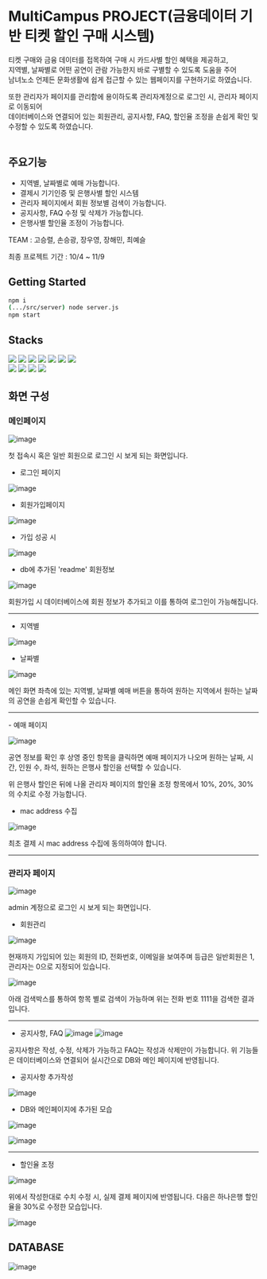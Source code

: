 # MultiCampus PROJECT(금융데이터 기반 티켓 할인 구매 시스템)

티켓 구매와 금융 데이터를 접목하여 구매 시 카드사별 할인 혜택을 제공하고,<br/>
지역별, 날짜별로 어떤 공연이 관람 가능한지 바로 구별할 수 있도록 도움을 주어<br/>
남녀노소 언제든 문화생활에 쉽게 접근할 수 있는 웹페이지를 구현하기로 하였습니다.<br/> 

또한 관리자가 페이지를 관리함에 용이하도록 관리자계정으로 로그인 시, 관리자 페이지로 이동되어<br/>
데이터베이스와 연결되어 있는 회원관리, 공지사항, FAQ, 할인율 조정을 손쉽게 확인 및 수정할 수 있도록 하였습니다.<br/><br/>

## 주요기능

- 지역별, 날짜별로 예매 가능합니다.
- 결제시 기기인증 및 은행사별 할인 시스템
- 관리자 페이지에서 회원 정보별 검색이 가능합니다.
- 공지사항, FAQ 수정 및 삭제가 가능합니다.
- 은행사별 할인율 조정이 가능합니다.

TEAM : 고승렬, 손승광, 장우영, 장해민, 최예슬

최종 프로젝트 기간 : 10/4 ~ 11/9

## Getting Started

```sh
npm i
(.../src/server) node server.js
npm start
```

## Stacks

<img src="https://img.shields.io/badge/github-181717?style=for-the-badge&logo=github&logoColor=white"> <img src="https://img.shields.io/badge/git-F05032?style=for-the-badge&logo=git&logoColor=white"> <img src="https://img.shields.io/badge/VISUAL STUDIO CODE-1572B6?style=for-the-badge&logo=visualstudio&logoColor=white"> <img src="https://img.shields.io/badge/html5-E34F26?style=for-the-badge&logo=html5&logoColor=white"> <img src="https://img.shields.io/badge/PostCSS-DD3A0A?style=for-the-badge&logo=PostCSS&logoColor=white"> <img src="https://img.shields.io/badge/javascript-F7DF1E?style=for-the-badge&logo=javascript&logoColor=white"> <img src="https://img.shields.io/badge/react-61DAFB?style=for-the-badge&logo=react&logoColor=black">  
<img src="https://img.shields.io/badge/mysql-4479A1?style=for-the-badge&logo=mysql&logoColor=white"> <img src="https://img.shields.io/badge/node.js-339933?style=for-the-badge&logo=Node.js&logoColor=white"> <img src="https://img.shields.io/badge/axios-5A29E4?style=for-the-badge&logo=axios&logoColor=white"> <img src="https://img.shields.io/badge/MATERIAL UI-1572B6?style=for-the-badge&logo=mui&logoColor=white"> 

## 화면 구성

### 메인페이지

![image](https://github.com/luckyotter1/TicketingProject/assets/139444552/6163491f-1c55-47de-83a8-a3067033d34f)

첫 접속시 혹은 일반 회원으로 로그인 시 보게 되는 화면입니다.<br/>

- 로그인 페이지

![image](https://github.com/luckyotter1/TicketingProject/assets/139444552/c7586c12-339f-476b-aee8-fba9b0c2f98c)

- 회원가입페이지

![image](https://github.com/luckyotter1/TicketingProject/assets/139444552/e20e31bc-0cbe-4689-9f14-ef8920b97d74)

- 가입 성공 시

![image](https://github.com/luckyotter1/TicketingProject/assets/139444552/9cf69b45-7198-4fb3-bdca-66508587c8f2)

- db에 추가된 'readme' 회원정보

![image](https://github.com/luckyotter1/TicketingProject/assets/139444552/3ab40036-f729-4396-9651-b5fe54c7d55c)

회원가입 시 데이터베이스에 회원 정보가 추가되고 이를 통하여 로그인이 가능해집니다.
<hr/>

- 지역별

![image](https://github.com/luckyotter1/TicketingProject/assets/139444552/ac8213bc-021e-4f14-85d0-c68aa1d9163f)

- 날짜별

![image](https://github.com/luckyotter1/TicketingProject/assets/139444552/1a8a0554-798d-48b5-ac19-4c99e24aa6a8)

메인 화면 좌측에 있는 지역별, 날짜별 예매 버튼을 통하여 원하는 지역에서 원하는 날짜의 공연을 손쉽게 확인할 수 있습니다.
<hr/>
- 예매 페이지

![image](https://github.com/luckyotter1/TicketingProject/assets/139444552/745cab3d-848f-464e-9bda-daad62bac04e)

공연 정보를 확인 후 상영 중인 항목을 클릭하면 예매 페이지가 나오며 원하는 날짜, 시간, 인원 수, 좌석, 원하는 은행사 할인을 선택할 수 있습니다.<br/>

위 은행사 할인은 뒤에 나올 관리자 페이지의 할인율 조정 항목에서 10%, 20%, 30%의 수치로 수정 가능합니다.

- mac address 수집

![image](https://github.com/luckyotter1/TicketingProject/assets/139444552/51ec5f36-49eb-4bb7-803b-c5e3fd0df1ee)

최초 결제 시 mac address 수집에 동의하여야 합니다.
<hr/>

### 관리자 페이지

![image](https://github.com/luckyotter1/TicketingProject/assets/139444552/2f6ebb36-90e9-4103-a562-abbc58298459)

admin 계정으로 로그인 시 보게 되는 화면입니다.

- 회원관리

![image](https://github.com/luckyotter1/TicketingProject/assets/139444552/d59869b1-3611-4e1d-b14a-106c62d6365a)

현재까지 가입되어 있는 회원의 ID, 전화번호, 이메일을 보여주며 등급은 일반회원은 1, 관리자는 0으로 지정되어 있습니다.

![image](https://github.com/luckyotter1/TicketingProject/assets/139444552/d0722ff4-0b6d-4d18-bfa7-92c395becad1)

아래 검색박스를 통하여 항목 별로 검색이 가능하며 위는 전화 번호 1111을 검색한 결과입니다.
<hr/>

- 공지사항, FAQ
![image](https://github.com/luckyotter1/TicketingProject/assets/139444552/f16c4a22-dc2c-4387-bb5c-2f4105f7b125)
![image](https://github.com/luckyotter1/TicketingProject/assets/139444552/9008c7b1-a8b8-419d-8b5d-430c47418620)

공지사항은 작성, 수정, 삭제가 가능하고 FAQ는 작성과 삭제만이 가능합니다. 위 기능들은 데이터베이스와 연결되어 실시간으로 DB와 메인 페이지에 반영됩니다.

- 공지사항 추가작성

![image](https://github.com/luckyotter1/TicketingProject/assets/139444552/7c50cc17-aaa6-4085-94f9-b364451b2d56)

- DB와 메인페이지에 추가된 모습

![image](https://github.com/luckyotter1/TicketingProject/assets/139444552/eef4f873-2bb3-40eb-865a-bf1a0fc2829a)

![image](https://github.com/luckyotter1/TicketingProject/assets/139444552/087ee7a6-11a3-42c5-bf7a-129956fb98ee)
<hr/>

- 할인율 조정

![image](https://github.com/luckyotter1/TicketingProject/assets/139444552/38bf9070-0a89-441b-8264-ea20335460f0)

위에서 작성한대로 수치 수정 시, 실제 결제 페이지에 반영됩니다. 다음은 하나은행 할인율을 30%로 수정한 모습입니다.

![image](https://github.com/luckyotter1/TicketingProject/assets/139444552/246a8091-a5c8-4f9d-b28e-f76bfecc485f)

## DATABASE

![image](https://github.com/team5-ticketingProject/project/assets/139444462/77aa89c0-073a-45b4-961b-9cf4fa581be1)





